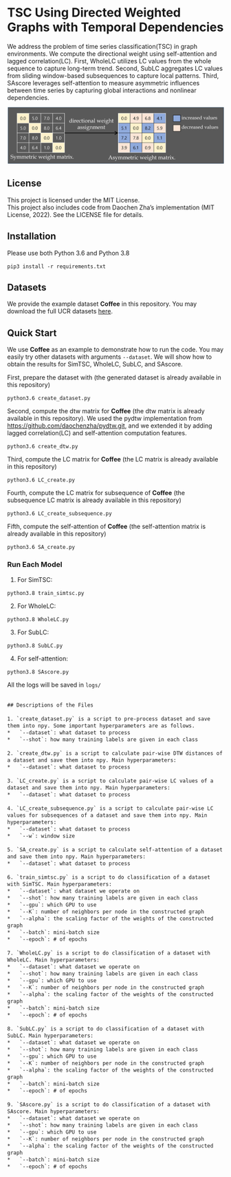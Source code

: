 # TSC Using Directed Weighted Graphs with Temporal Dependencies
We address the problem of time series classification(TSC) in graph environments. We compute the directional weight using self-attention and lagged correlation(LC). First, WholeLC utilizes LC values from the whole sequence to capture long-term trend. Second, SubLC aggregates LC values from sliding window-based subsequences to capture local patterns. Third, SAscore leverages self-attention to measure asymmetric influences between time series by capturing global interactions and nonlinear dependencies. 

<img width="700" src="overview.png" alt="overview" />

## License

This project is licensed under the MIT License.  
This project also includes code from Daochen Zha’s implementation (MIT License, 2022).
See the LICENSE file for details.

## Installation
Please use both Python 3.6 and Python 3.8
```
pip3 install -r requirements.txt
```

## Datasets
We provide the example dataset **Coffee** in this repository. You may download the full UCR datasets [here](https://www.cs.ucr.edu/~eamonn/time_series_data_2018/).

## Quick Start
We use **Coffee** as an example to demonstrate how to run the code. You may easily try other datasets with arguments `--dataset`. We will show how to obtain the results for SimTSC, WholeLC, SubLC, and SAscore.

First, prepare the dataset with (the generated dataset is already available in this repository)
```
python3.6 create_dataset.py
```

Second, compute the dtw matrix for **Coffee** (the dtw matrix is already available in this repository). We used the pydtw implementation from https://github.com/daochenzha/pydtw.git, and we extended it by adding lagged correlation(LC) and self-attention computation features.
```
python3.6 create_dtw.py
```

Third, compute the LC matrix for **Coffee** (the LC matrix is already available in this repository)
```
python3.6 LC_create.py
```

Fourth, compute the LC matrix for subsequence of  **Coffee** (the subsequence LC matrix is already available in this repository)
```
python3.6 LC_create_subsequence.py
```

Fifth, compute the self-attention of  **Coffee** (the self-attention matrix is already available in this repository)
```
python3.6 SA_create.py
```

### Run Each Model
1. For SimTSC:
```
python3.8 train_simtsc.py
```

2. For WholeLC:
```
python3.8 WholeLC.py
```

3. For SubLC:
```
python3.8 SubLC.py
```

4. For self-attention:
```
python3.8 SAscore.py
```

All the logs will be saved in `logs/`
```

## Descriptions of the Files

1. `create_dataset.py` is a script to pre-process dataset and save them into npy. Some important hyperparameters are as follows.
*   `--dataset`: what dataset to process
*   `--shot`: how many training labels are given in each class

2. `create_dtw.py` is a script to calculate pair-wise DTW distances of a dataset and save them into npy. Main hyperparameters:
*   `--dataset`: what dataset to process

3. `LC_create.py` is a script to calculate pair-wise LC values of a dataset and save them into npy. Main hyperparameters:
*   `--dataset`: what dataset to process

4. `LC_create_subsequence.py` is a script to calculate pair-wise LC values for subsequences of a dataset and save them into npy. Main hyperparameters:
*   `--dataset`: what dataset to process
*   `--w`: window size

5. `SA_create.py` is a script to calculate self-attention of a dataset and save them into npy. Main hyperparameters:
*   `--dataset`: what dataset to process

6. `train_simtsc.py` is a script to do classification of a dataset with SimTSC. Main hyperparameters:
*   `--dataset`: what dataset we operate on
*   `--shot`: how many training labels are given in each class
*   `--gpu`: which GPU to use
*   `--K`: number of neighbors per node in the constructed graph
*   `--alpha`: the scaling factor of the weights of the constructed graph
*   `--batch`: mini-batch size
*   `--epoch`: # of epochs

7. `WholeLC.py` is a script to do classification of a dataset with WholeLC. Main hyperparameters:
*   `--dataset`: what dataset we operate on
*   `--shot`: how many training labels are given in each class
*   `--gpu`: which GPU to use
*   `--K`: number of neighbors per node in the constructed graph
*   `--alpha`: the scaling factor of the weights of the constructed graph
*   `--batch`: mini-batch size
*   `--epoch`: # of epochs

8. `SubLC.py` is a script to do classification of a dataset with SubLC. Main hyperparameters:
*   `--dataset`: what dataset we operate on
*   `--shot`: how many training labels are given in each class
*   `--gpu`: which GPU to use
*   `--K`: number of neighbors per node in the constructed graph
*   `--alpha`: the scaling factor of the weights of the constructed graph
*   `--batch`: mini-batch size
*   `--epoch`: # of epochs

9. `SAscore.py` is a script to do classification of a dataset with SAscore. Main hyperparameters:
*   `--dataset`: what dataset we operate on
*   `--shot`: how many training labels are given in each class
*   `--gpu`: which GPU to use
*   `--K`: number of neighbors per node in the constructed graph
*   `--alpha`: the scaling factor of the weights of the constructed graph
*   `--batch`: mini-batch size
*   `--epoch`: # of epochs
